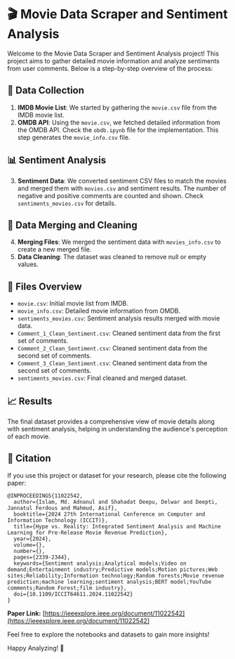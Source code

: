 # 🎬 Movie Data Scraper and Sentiment Analysis

Welcome to the Movie Data Scraper and Sentiment Analysis project! This project aims to gather detailed movie information and analyze sentiments from user comments. Below is a step-by-step overview of the process:

## 📂 Data Collection

1.  **IMDB Movie List**: We started by gathering the `movie.csv` file from the IMDB movie list.
2.  **OMDB API**: Using the `movie.csv`, we fetched detailed information from the OMDB API. Check the `obdb.ipynb` file for the implementation. This step generates the `movie_info.csv` file.

## 📊 Sentiment Analysis

3.  **Sentiment Data**: We converted sentiment CSV files to match the movies and merged them with `movies.csv` and sentiment results. The number of negative and positive comments are counted and shown. Check `sentiments_movies.csv` for details.

## 🔄 Data Merging and Cleaning

4.  **Merging Files**: We merged the sentiment data with `movies_info.csv` to create a new merged file.
5.  **Data Cleaning**: The dataset was cleaned to remove null or empty values.

## 📁 Files Overview

-   `movie.csv`: Initial movie list from IMDB.
-   `movie_info.csv`: Detailed movie information from OMDB.
-   `sentiments_movies.csv`: Sentiment analysis results merged with movie data.
-   `Comment_1_Clean_Sentiment.csv`: Cleaned sentiment data from the first set of comments.
-   `Comment_2_Clean_Sentiment.csv`: Cleaned sentiment data from the second set of comments.
-   `Comment_3_Clean_Sentiment.csv`: Cleaned sentiment data from the second set of comments.
-   `sentiments_movies.csv`: Final cleaned and merged dataset.

## 📈 Results

The final dataset provides a comprehensive view of movie details along with sentiment analysis, helping in understanding the audience's perception of each movie.

## 📜 Citation

If you use this project or dataset for your research, please cite the following paper:

```
@INPROCEEDINGS{11022542,
  author={Islam, Md. Adnanul and Shahadat Deepu, Delwar and Deepti, Jannatul Ferdous and Mahmud, Asif},
  booktitle={2024 27th International Conference on Computer and Information Technology (ICCIT)}, 
  title={Hype vs. Reality: Integrated Sentiment Analysis and Machine Learning for Pre-Release Movie Revenue Prediction}, 
  year={2024},
  volume={},
  number={},
  pages={2339-2344},
  keywords={Sentiment analysis;Analytical models;Video on demand;Entertainment industry;Predictive models;Motion pictures;Web sites;Reliability;Information technology;Random forests;Movie revenue prediction;machine learning;sentiment analysis;BERT model;YouTube comments;Random Forest;film industry},
  doi={10.1109/ICCIT64611.2024.11022542}
}
```
**Paper Link:** [https://ieeexplore.ieee.org/document/11022542](https://ieeexplore.ieee.org/document/11022542)

Feel free to explore the notebooks and datasets to gain more insights!

Happy Analyzing! 🎉
